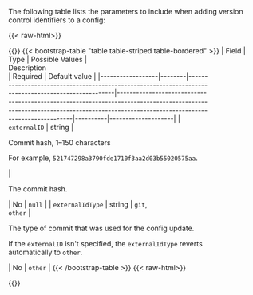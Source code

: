 The following table lists the parameters to include when adding version control identifiers to a config:

{{< raw-html>}}<div class="table-responsive">{{</raw-html>}}
{{< bootstrap-table "table table-striped table-bordered" >}}
| Field            | Type   | Possible&nbsp;Values                                                                                | <div style="width:400px">Description<div>                                                                                                                                  | Required | Default&nbsp;value |
|------------------|--------|-----------------------------------------------------------------------------------------------------|----------------------------------------------------------------------------------------------------------------------------------------------------------------------------|----------|--------------------|
| `externalID`     | string | <p>Commit hash, 1–150 characters<p></p>For example, `521747298a3790fde1710f3aa2d03b55020575aa`.</p> | <p>The commit hash.</p>                                                                                                                                                    | No       | `null`             |
| `externalIdType` | string | `git`,<br>`other`                                                                                   | <p>The type of commit that was used for the config update.</p> <p>If the `externalID` isn't specified, the `externalIdType` reverts automatically to `other`.<p> | No       | `other`            |
{{< /bootstrap-table >}}
{{< raw-html>}}</div>{{</raw-html>}}
